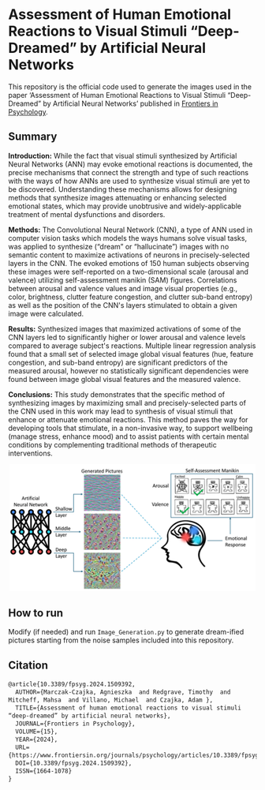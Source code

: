 # Assessment of Human Emotional Reactions to Visual Stimuli “Deep-Dreamed” by Artificial Neural Networks

This repository is the official code used to generate the images used in the paper ‘Assessment of Human Emotional Reactions to Visual Stimuli “Deep-Dreamed” by Artificial Neural Networks’ published in [Frontiers in Psychology](https://www.frontiersin.org/journals/psychology/articles/10.3389/fpsyg.2024.1509392/full).

## Summary

**Introduction:** While the fact that visual stimuli synthesized by Artificial Neural Networks (ANN) may evoke emotional reactions is documented, the precise mechanisms that connect the strength and type of such reactions with the ways of how ANNs are used to synthesize visual stimuli are yet to be discovered. Understanding these mechanisms allows for designing methods that synthesize images attenuating or enhancing selected emotional states, which may provide unobtrusive and widely-applicable treatment of mental dysfunctions and disorders.

**Methods:** The Convolutional Neural Network (CNN), a type of ANN used in computer vision tasks which models the ways humans solve visual tasks, was applied to synthesize (“dream” or “hallucinate”) images with no semantic content to maximize activations of neurons in precisely-selected layers in the CNN. The evoked emotions of 150 human subjects observing these images were self-reported on a two-dimensional scale (arousal and valence) utilizing self-assessment manikin (SAM) figures. Correlations between arousal and valence values and image visual properties (e.g., color, brightness, clutter feature congestion, and clutter sub-band entropy) as well as the position of the CNN's layers stimulated to obtain a given image were calculated.

**Results:** Synthesized images that maximized activations of some of the CNN layers led to significantly higher or lower arousal and valence levels compared to average subject's reactions. Multiple linear regression analysis found that a small set of selected image global visual features (hue, feature congestion, and sub-band entropy) are significant predictors of the measured arousal, however no statistically significant dependencies were found between image global visual features and the measured valence.

**Conclusions:** This study demonstrates that the specific method of synthesizing images by maximizing small and precisely-selected parts of the CNN used in this work may lead to synthesis of visual stimuli that enhance or attenuate emotional reactions. This method paves the way for developing tools that stimulate, in a non-invasive way, to support wellbeing (manage stress, enhance mood) and to assist patients with certain mental conditions by complementing traditional methods of therapeutic interventions.

<p align="center">
  <img src="lockluck.png" width="500" />
</p>

## How to run

Modify (if needed) and run `Image_Generation.py` to generate dream-ified pictures starting from the noise samples included into this repository.

## Citation

```
@article{10.3389/fpsyg.2024.1509392,
  AUTHOR={Marczak-Czajka, Agnieszka  and Redgrave, Timothy  and Mitcheff, Mahsa  and Villano, Michael  and Czajka, Adam },
  TITLE={Assessment of human emotional reactions to visual stimuli “deep-dreamed” by artificial neural networks},
  JOURNAL={Frontiers in Psychology},
  VOLUME={15},
  YEAR={2024},
  URL={https://www.frontiersin.org/journals/psychology/articles/10.3389/fpsyg.2024.1509392},
  DOI={10.3389/fpsyg.2024.1509392},  
  ISSN={1664-1078}
}
```
